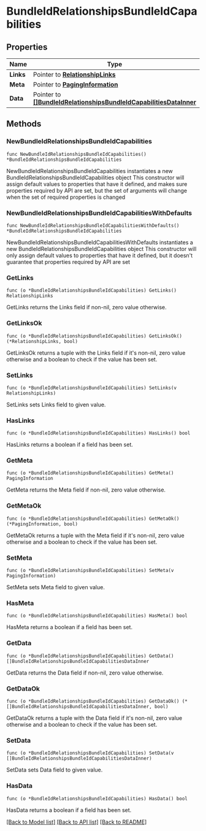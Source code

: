 # BundleIdRelationshipsBundleIdCapabilities

## Properties

Name | Type | Description | Notes
------------ | ------------- | ------------- | -------------
**Links** | Pointer to [**RelationshipLinks**](RelationshipLinks.md) |  | [optional] 
**Meta** | Pointer to [**PagingInformation**](PagingInformation.md) |  | [optional] 
**Data** | Pointer to [**[]BundleIdRelationshipsBundleIdCapabilitiesDataInner**](BundleIdRelationshipsBundleIdCapabilitiesDataInner.md) |  | [optional] 

## Methods

### NewBundleIdRelationshipsBundleIdCapabilities

`func NewBundleIdRelationshipsBundleIdCapabilities() *BundleIdRelationshipsBundleIdCapabilities`

NewBundleIdRelationshipsBundleIdCapabilities instantiates a new BundleIdRelationshipsBundleIdCapabilities object
This constructor will assign default values to properties that have it defined,
and makes sure properties required by API are set, but the set of arguments
will change when the set of required properties is changed

### NewBundleIdRelationshipsBundleIdCapabilitiesWithDefaults

`func NewBundleIdRelationshipsBundleIdCapabilitiesWithDefaults() *BundleIdRelationshipsBundleIdCapabilities`

NewBundleIdRelationshipsBundleIdCapabilitiesWithDefaults instantiates a new BundleIdRelationshipsBundleIdCapabilities object
This constructor will only assign default values to properties that have it defined,
but it doesn't guarantee that properties required by API are set

### GetLinks

`func (o *BundleIdRelationshipsBundleIdCapabilities) GetLinks() RelationshipLinks`

GetLinks returns the Links field if non-nil, zero value otherwise.

### GetLinksOk

`func (o *BundleIdRelationshipsBundleIdCapabilities) GetLinksOk() (*RelationshipLinks, bool)`

GetLinksOk returns a tuple with the Links field if it's non-nil, zero value otherwise
and a boolean to check if the value has been set.

### SetLinks

`func (o *BundleIdRelationshipsBundleIdCapabilities) SetLinks(v RelationshipLinks)`

SetLinks sets Links field to given value.

### HasLinks

`func (o *BundleIdRelationshipsBundleIdCapabilities) HasLinks() bool`

HasLinks returns a boolean if a field has been set.

### GetMeta

`func (o *BundleIdRelationshipsBundleIdCapabilities) GetMeta() PagingInformation`

GetMeta returns the Meta field if non-nil, zero value otherwise.

### GetMetaOk

`func (o *BundleIdRelationshipsBundleIdCapabilities) GetMetaOk() (*PagingInformation, bool)`

GetMetaOk returns a tuple with the Meta field if it's non-nil, zero value otherwise
and a boolean to check if the value has been set.

### SetMeta

`func (o *BundleIdRelationshipsBundleIdCapabilities) SetMeta(v PagingInformation)`

SetMeta sets Meta field to given value.

### HasMeta

`func (o *BundleIdRelationshipsBundleIdCapabilities) HasMeta() bool`

HasMeta returns a boolean if a field has been set.

### GetData

`func (o *BundleIdRelationshipsBundleIdCapabilities) GetData() []BundleIdRelationshipsBundleIdCapabilitiesDataInner`

GetData returns the Data field if non-nil, zero value otherwise.

### GetDataOk

`func (o *BundleIdRelationshipsBundleIdCapabilities) GetDataOk() (*[]BundleIdRelationshipsBundleIdCapabilitiesDataInner, bool)`

GetDataOk returns a tuple with the Data field if it's non-nil, zero value otherwise
and a boolean to check if the value has been set.

### SetData

`func (o *BundleIdRelationshipsBundleIdCapabilities) SetData(v []BundleIdRelationshipsBundleIdCapabilitiesDataInner)`

SetData sets Data field to given value.

### HasData

`func (o *BundleIdRelationshipsBundleIdCapabilities) HasData() bool`

HasData returns a boolean if a field has been set.


[[Back to Model list]](../README.md#documentation-for-models) [[Back to API list]](../README.md#documentation-for-api-endpoints) [[Back to README]](../README.md)


